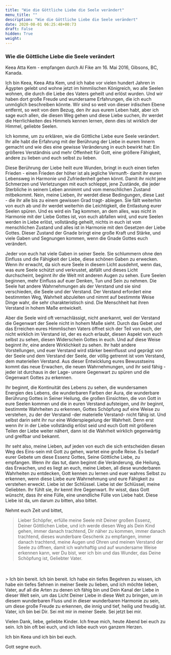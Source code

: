 ```yaml
---
title: "Wie die Göttliche Liebe die Seele verändert"
menu_title: ""
description: "Wie die Göttliche Liebe die Seele verändert"
date: 2020-08-01 06:25:48+00:73
draft: False
hidden: True
weight:
---
```

### Wie die Göttliche Liebe die Seele verändert

Keea Atta Kem - empfangen durch Al Fike am 16. Mai 2016, Gibsons, BC, Kanada.

Ich bin Keea, Keea Atta Kem, und ich habe vor vielen hundert Jahren in Ägypten gelebt und wohne jetzt im himmlischen Königreich, wo alle Seelen wohnen, die durch die Liebe des Vaters geheilt und erlöst wurden. Und wir haben dort große Freude und wundersame Erfahrungen, die ich euch unmöglich beschreiben könnte. Wir sind so weit von dieser irdischen Ebene entfernt, so weit von dem Bezug, den ihr aus eurem Leben habt, aber ich sage euch allen, die diesen Weg gehen und diese Liebe suchen, ihr werdet die Herrlichkeiten des Himmels kennen lernen, denn dies ist wirklich der Himmel, geliebte Seelen.

Ich komme, um zu erklären, wie die Göttliche Liebe eure Seele verändert. Ihr alle habt die Erfahrung mit der Berührung der Liebe in eurem Innern gemacht und wie dies eine gewisse Veränderung in euch bewirkt hat: Ein größeres Verständnis und mehr Offenheit für Gott, eine größere Fähigkeit, andere zu lieben und euch selbst zu lieben.

Diese Berührung der Liebe heilt eure Wunden, bringt in euch einen tiefen Frieden - einen Frieden der höher ist als jegliche Vernunft- damit ihr euren Lebensweg in Harmonie und Zufriedenheit gehen könnt. Damit ihr nicht jene Schmerzen und Verletzungen mit euch schleppt, jene Zustände, die jeder Sterbliche in seinem Leben annimmt und vom menschlichen Zustand mitbekommt. Nein, meine Lieben, ihr werdet diese Bedingungen, diese Last - die ihr alle bis zu einem gewissen Grad tragt- ablegen. Sie fällt weiterhin von euch ab und ihr werdet weiterhin die Leichtigkeit, die Entlastung eurer Seelen spüren. Und es wird ein Tag kommen, an dem alles, was nicht in Harmonie mit der Liebe Gottes ist, von euch abfallen wird, und eure Seelen werden in Liebe erlöst, vollständig geheilt, nichts in euch ist vom menschlichen Zustand und alles ist in Harmonie mit den Gesetzen der Liebe Gottes. Dieser Zustand der Gnade bringt eine große Kraft und Stärke, und viele Gaben und Segnungen kommen, wenn die Gnade Gottes euch verändert.

Jeder von euch hat viele Gaben in seiner Seele. Sie schlummern ohne den Einfluss und die Fähigkeit der Liebe, diese schönen Gaben zu erwecken. Wenn ihr erwacht, da sich eure Seele in diesem Licht ausdehnt, wenn das, was eure Seele schützt und verkrustet, abfällt und dieses Licht durchscheint, beginnt ihr die Welt mit anderen Augen zu sehen. Eure Seelen beginnen, mehr Einfluss auf euer Denken, Tun und Sein zu nehmen. Die Seele hat andere Wahrnehmungen als der Verstand und sie sind verschieden, die Seele und der Verstand. Der Verstand erfordert eine bestimmten Weg, Wahrheit abzuleiten und nimmt auf bestimmte Weise Dinge wahr, die sehr charakteristisch sind. Die Menschheit hat ihren Verstand in hohem Maße entwickelt.

Aber die Seele wird oft vernachlässigt, nicht anerkannt, weil der Verstand die Gegenwart der Seele nicht in hohem Maße sieht. Durch das Gebet und das Erreichen eures Himmlischen Vaters öffnet sich der Teil von euch, der nicht wirklich im Verstand ist, der es euch erlaubt, diesen Aspekt von euch selbst zu sehen, diesen Widerschein Gottes in euch. Und auf diese Weise beginnt ihr, eine andere Wirklichkeit zu sehen. Ihr habt andere Vorstellungen, und euer Verstand wird stärker beeinflusst und geprägt von der Seele und dem Verstand der Seele, der völlig getrennt ist vom Verstand, dem materiellen Verstand. Aus dieser Entwicklung eures Bewusstseins kommt das neue Erwachen, die neuen Wahrnehmungen, und ihr seid fähig -jeder ist durchaus in der Lage- unsere Gegenwart zu spüren und die Gegenwart Gottes zu erkennen.

Ihr beginnt, die Kontinuität des Lebens zu sehen, die wundersamen Energien des Lebens, die wunderbaren Farben der Aura, die wunderbare Berührung Gottes in Seiner Heilung, die großen Einsichten, die von Gott in eure Seelen kommen und die in euren Verstand aufsteigen, und ihr beginnt, bestimmte Wahrheiten zu erkennen, Gottes Schöpfung auf eine Weise zu verstehen, zu der der Verstand -der materielle Verstand- nicht fähig ist. Und selbst darin seht ihr nur eine Widerspiegelung der Wahrheit. Denn erst wenn ihr in der Liebe vollständig erlöst seid und euch Gott mit größeren Teilen der Liebe weiter nähert, dann ist die Wahrheit wirklich gegenwärtig und greifbar und bekannt.

Ihr seht also, meine Lieben, auf jeden von euch die sich entscheiden diesen Weg des Eins-sein mit Gott zu gehen, wartet eine große Reise. Es bedarf eurer Gebete um diese Essenz Gottes, Seine Göttliche Liebe, zu empfangen. Wenn ihr das tut, dann beginnt die Veränderung, die Heilung, das Erwachen, und es liegt an euch, meine Lieben, all diese wunderbaren Wahrheiten zu entdecken, Gott kennen zu lernen und euer wahres Selbst zu erkennen, wenn diese Liebe eure Wahrnehmung und eure Fähigkeit zu verstehen erweckt. Liebe ist der Schlüssel. Liebe ist der Schlüssel, meine Geliebten. Ihr fühlt sie, ihr kennt ihre Gegenwart. Ihr wisst, dass Gott wünscht, dass ihr eine Fülle, eine unendliche Fülle von Liebe habt. Diese Liebe ist da, um darum zu bitten, also bittet.

Nehmt euch Zeit und bittet,

> Lieber Schöpfer, erfülle meine Seele mit Deiner großen Essenz, Deiner Göttlichen Liebe, und ich werde diesen Weg als Dein Kind gehen, immer danach trachtend, Dir näher zu kommen, immer danach trachtend, dieses wunderbare Geschenk zu empfangen, immer danach trachtend, meine Augen und Ohren und meinen Verstand der Seele zu öffnen, damit ich wahrhaftig und auf wundersame Weise erkennen kann, wer Du bist, wer ich bin und das Wunder, das Deine Schöpfung ist, Geliebter Vater.
<br>
<br>
> Ich bin bereit. Ich bin bereit. Ich habe ein tiefes Begehren zu wissen, ich habe ein tiefes Sehnen in meiner Seele zu lieben, und ich möchte lieben, Vater, auf all die Arten zu denen ich fähig bin und Dein Kanal der Liebe in dieser Welt sein, um das Licht Deiner Liebe in diese Welt zu bringen, um in diesem wunderbaren Fluss und in dieser wunderbaren Harmonie zu sein, um diese große Freude zu erkennen, die innig und tief, heilig und freudig ist. Vater, ich bin bei Dir. Sei mit mir in meiner Seele. Sei jetzt bei mir.

Vielen Dank, liebe, geliebte Kinder. Ich freue mich, heute Abend bei euch zu sein. Ich bin oft bei euch, und ich liebe euch von ganzem Herzen.

Ich bin Keea und ich bin bei euch.

Gott segne euch.
